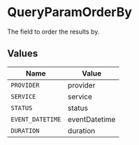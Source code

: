 # QueryParamOrderBy

The field to order the results by.


## Values

| Name             | Value            |
| ---------------- | ---------------- |
| `PROVIDER`       | provider         |
| `SERVICE`        | service          |
| `STATUS`         | status           |
| `EVENT_DATETIME` | eventDatetime    |
| `DURATION`       | duration         |